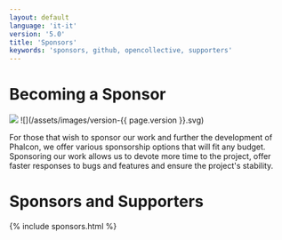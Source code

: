 ```yaml
---
layout: default
language: 'it-it'
version: '5.0'
title: 'Sponsors'
keywords: 'sponsors, github, opencollective, supporters'
---
```


# Becoming a Sponsor
![](/assets/images/document-status-stable-success.svg) ![](/assets/images/version-{{ page.version }}.svg)

For those that wish to sponsor our work and further the development of Phalcon, we offer various sponsorship options that will fit any budget. Sponsoring our work allows us to devote more time to the project, offer faster responses to bugs and features and ensure the project's stability.

# Sponsors and Supporters

{% include sponsors.html %}
